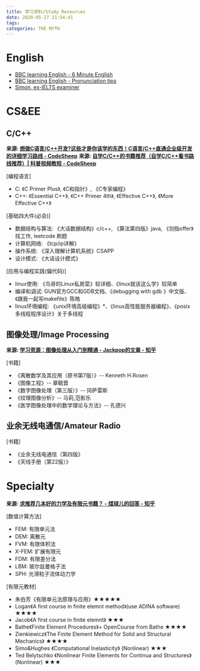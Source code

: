```yaml
---
title: 学习资料/Study Resources
date: 2020-05-27 21:54:41
tags: 
categories: THE MYTH
---
```



# English

- [BBC learning English - 6 Minute English](https://www.bbc.co.uk/learningenglish/english/features/6-minute-english)
- [BBC learning English - Pronunciation tips](http://www.bbc.co.uk/worldservice/learningenglish/grammar/pron/)
- [Simon, ex-IELTS examiner](https://ielts-simon.com/)


# CS&EE

## C/C++

**来源: [想做C语言/C++开发?这些才是你该学的东西！C语言/C++直通企业级开发的详细学习路线 - CodeSheep](https://www.bilibili.com/video/BV1G7411K7j2/)**
**来源: [自学C/C++的书籍推荐（自学C/C++看书路线推荐）| 科普视频教程 - CodeSheep](https://www.bilibili.com/video/BV1ob411m76i/)**

[编程语言]
- C: 《C Primer Plus》, 《C和指针》, 《C专家编程》
- C++: 《Essential C++》, 《C++ Primer 4th》, 《Effective C++》, 《More Effective C++》

[基础四大件(必会)]
- 数据结构与算法: 《大话数据结构》c/c++, 《算法第四版》java, 《剑指offer》找工作, leetcode 刷题
- 计算机网络: 《tcp/ip详解》
- 操作系统: 《深入理解计算机系统》CSAPP
- 设计模式: 《大话设计模式》

[应用与编程实践(偏代码)]
- linux使用: 《鸟哥的Linux私房菜》较详细、《linux就该这么学》较简单
- 编译和调试: GUN官方GCC和GDB文档、《debugging with gdb 》中文版、《跟我一起写makefile》陈皓
- linux环境编程: 《unix环境高级编程》\*、《linux高性能服务器编程》、《posix多线程程序设计》关于多线程

## 图像处理/Image Processing

**来源: [学习资源：图像处理从入门到精通 - Jackpop的文章 - 知乎](https://zhuanlan.zhihu.com/p/67343443)**

[书籍]
- 《离散数学及其应用（原书第7版）》-- Kenneth H.Rosen
- 《图像工程》-- 章毓晋
- 《数字图像处理（第三版）》-- 冈萨雷斯
- 《纹理图像分析》-- 马莉,范影乐
- 《医学图像处理中的数学理论与方法》-- 孔德兴

## 业余无线电通信/Amateur Radio

[书籍]
- 《业余无线电通信（第四版》
- 《天线手册（第22版）》

# Specialty

**来源: [求推荐几本好的力学及有限元书籍？ - 煤球儿的回答 - 知乎](https://www.zhihu.com/question/27691300/answer/152295918)**

[数值计算方法]
- FEM: 有限单元法
- DEM: 离散元
- FVM: 有限体积法
- X-FEM: 扩展有限元
- FDM: 有限差分法
- LBM: 玻尔兹曼格子法
- SPH: 光滑粒子流体动力学

[有限元教材]
- 朱伯芳《有限单元法原理与应用》★★★★★
- Logan《A first course in finite elemnt method》(use ADINA software) ★★★★
- Jacob《A first course in finite elemnt》 ★★★
- Bathe《Finite Element Procedures》+ OpenCourse from Bathe ★★★★
- Zienkiewicz《The Finite Element Method for Solid and Structural Mechanics》 ★★★★
- Simo&Hughes 《Computational Inelasticity》 (Nonlinear) ★★★
- Ted Belytschko 《Nonlinear Finite Elements for Continua and Structures》 (Nonlinear) ★★★



